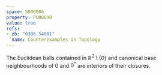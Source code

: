 ```yaml
---
space: S000066
property: P000010
value: true
refs:
- zb: "0386.54001"
  name: Counterexamples in Topology
---
```


The Euclidean balls contained in $\mathbb R^2\setminus\{0\}$
and canonical base neighbourhoods of $0$ and $0^*$ are
interiors of their closures.
